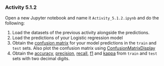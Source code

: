 ### Activity 5.1.2

Open a new Jupyter notebook and name it `Activity_5.1.2.ipynb` and do the following:

1. Load the datasets of the previous activity alongside the predictions.
2. Load the predictions of your Logistic regression model
3. Obtain the [confusion matrix](https://scikit-learn.org/stable/modules/generated/sklearn.metrics.cluster.pair_confusion_matrix.html?highlight=confusion_matrix#sklearn.metrics.cluster.pair_confusion_matrix) for your model predictions in the `train` and `test` sets. Also plot the confusion matrix using [ConfusionMatrixDisplay](https://scikit-learn.org/stable/modules/generated/sklearn.metrics.ConfusionMatrixDisplay.html#sklearn.metrics.ConfusionMatrixDisplay)
4. Obtain the [accuracy](https://scikit-learn.org/stable/modules/generated/sklearn.metrics.accuracy_score.html#sklearn.metrics.accuracy_score), [precision](https://scikit-learn.org/stable/modules/generated/sklearn.metrics.precision_score.html#sklearn.metrics.precision_score), [recall](https://scikit-learn.org/stable/modules/generated/sklearn.metrics.recall_score.html#sklearn.metrics.recall_score), [f1](https://scikit-learn.org/stable/modules/generated/sklearn.metrics.f1_score.html#sklearn.metrics.f1_score) and [kappa](https://scikit-learn.org/stable/modules/generated/sklearn.metrics.cohen_kappa_score.html#sklearn.metrics.cohen_kappa_score) from `train` and `test` sets with two decimal digits.
